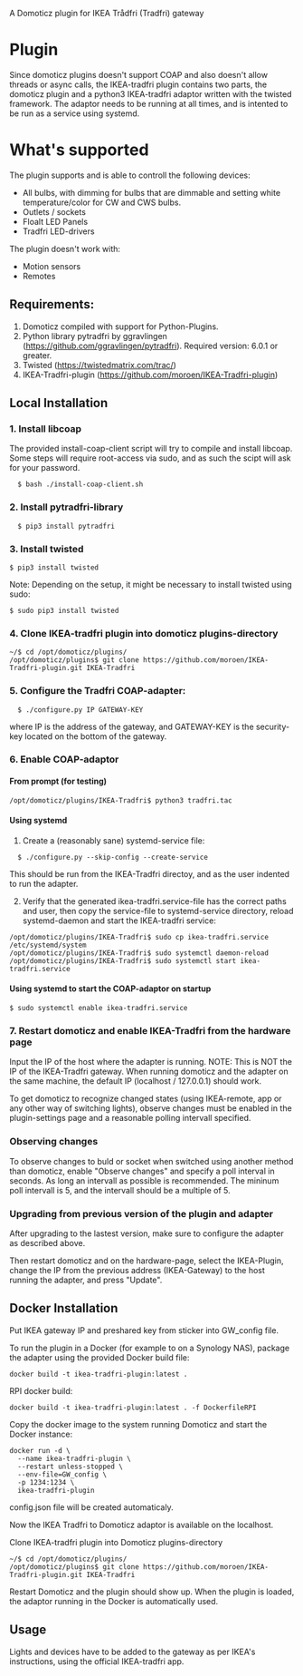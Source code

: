 A Domoticz plugin for IKEA Trådfri (Tradfri) gateway

# Plugin

Since domoticz plugins doesn't support COAP and also doesn't allow threads or async calls, the IKEA-tradfri plugin contains two parts, the domoticz plugin and a python3 IKEA-tradfri adaptor written with the twisted framework. The adaptor needs to be running at all times, and is intented to be run as a service using systemd.

# What's supported
The plugin supports and is able to controll the following devices:
- All bulbs, with dimming for bulbs that are dimmable and setting white temperature/color for CW and CWS bulbs.
- Outlets / sockets
- Floalt LED Panels
- Tradfri LED-drivers

The plugin doesn't work with:
- Motion sensors
- Remotes 

## Requirements:
1. Domoticz compiled with support for Python-Plugins. 
2. Python library pytradfri by ggravlingen (https://github.com/ggravlingen/pytradfri). Required version: 6.0.1 or greater.
3. Twisted (https://twistedmatrix.com/trac/)
3. IKEA-Tradfri-plugin (https://github.com/moroen/IKEA-Tradfri-plugin)

## Local Installation
### 1. Install libcoap

The provided install-coap-client script will try to compile and install libcoap. Some steps will require root-access via sudo, and as such the scipt will ask for your password.
```shell
  $ bash ./install-coap-client.sh
```

### 2. Install pytradfri-library 
```shell
  $ pip3 install pytradfri
```

### 3. Install twisted
```
$ pip3 install twisted
```
Note: Depending on the setup, it might be necessary to install twisted using sudo:
```
$ sudo pip3 install twisted
```

### 4. Clone IKEA-tradfri plugin into domoticz plugins-directory
```
~/$ cd /opt/domoticz/plugins/
/opt/domoticz/plugins$ git clone https://github.com/moroen/IKEA-Tradfri-plugin.git IKEA-Tradfri
```

### 5. Configure the Tradfri COAP-adapter: 
```shell
  $ ./configure.py IP GATEWAY-KEY
```
where IP is the address of the gateway, and GATEWAY-KEY is the security-key located on the bottom of the gateway.

### 6. Enable COAP-adaptor

#### From prompt (for testing)
```
/opt/domoticz/plugins/IKEA-Tradfri$ python3 tradfri.tac
```

#### Using systemd
1. Create a (reasonably sane) systemd-service file:
```shell
  $ ./configure.py --skip-config --create-service
```

This should be run from the IKEA-Tradfri directoy, and as the user indented to run the adapter.

2. Verify that the generated ikea-tradfri.service-file has the correct paths and user, then copy the service-file to systemd-service directory, reload systemd-daemon and start the IKEA-tradfri service:
```shell
/opt/domoticz/plugins/IKEA-Tradfri$ sudo cp ikea-tradfri.service /etc/systemd/system
/opt/domoticz/plugins/IKEA-Tradfri$ sudo systemctl daemon-reload
/opt/domoticz/plugins/IKEA-Tradfri$ sudo systemctl start ikea-tradfri.service
```

#### Using systemd to start the COAP-adaptor on startup
```
$ sudo systemctl enable ikea-tradfri.service
```

### 7. Restart domoticz and enable IKEA-Tradfri from the hardware page
Input the IP of the host where the adapter is running.
NOTE: This is NOT the IP of the IKEA-Tradfri gateway. When running domoticz and the adapter on the same machine, the default IP (localhost / 127.0.0.1) should work. 

To get domoticz to recognize changed states (using IKEA-remote, app or any other way of switching lights), observe changes must be enabled in the plugin-settings page and a reasonable polling intervall specified. 

### Observing changes
To observe changes to buld or socket when switched using another method than domoticz, enable "Observe changes" and specify a poll interval in seconds. As long an intervall as possible is recommended. The mininum poll intervall is 5, and the intervall should be a multiple of 5. 

### Upgrading from previous version of the plugin and adapter
After upgrading to the lastest version, make sure to configure the adapter as described above.

Then restart domoticz and on the hardware-page, select the IKEA-Plugin, change the IP from the previous address (IKEA-Gateway) to the host running the adapter, and press "Update".

## Docker Installation

Put IKEA gateway IP and preshared key from sticker into GW_config file.

To run the plugin in a Docker (for example to on a Synology NAS), package the adapter using the provided Docker build file:
```
docker build -t ikea-tradfri-plugin:latest .
```
RPI docker build:
```
docker build -t ikea-tradfri-plugin:latest . -f DockerfileRPI
```

Copy the docker image to the system running Domoticz and start the Docker instance:
```
docker run -d \
  --name ikea-tradfri-plugin \
  --restart unless-stopped \
  --env-file=GW_config \
  -p 1234:1234 \
  ikea-tradfri-plugin
```
config.json file will be created automaticaly.

Now the IKEA Tradfri to Domoticz adaptor is available on the localhost.

Clone IKEA-tradfri plugin into Domoticz plugins-directory
```
~/$ cd /opt/domoticz/plugins/
/opt/domoticz/plugins$ git clone https://github.com/moroen/IKEA-Tradfri-plugin.git IKEA-Tradfri
```

Restart Domoticz and the plugin should show up. When the plugin is loaded, the adaptor running in the Docker is automatically used.

## Usage
Lights and devices have to be added to the gateway as per IKEA's instructions, using the official IKEA-tradfri app. 
